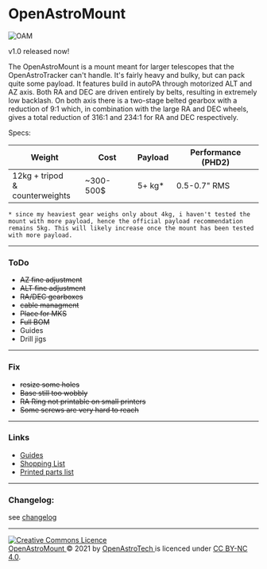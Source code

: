 # OpenAstroMount

![OAM](https://i.imgur.com/1LZaNa9.jpeg)

v1.0 released now! 

The OpenAstroMount is a mount meant for larger telescopes that the OpenAstroTracker can't handle. It's fairly heavy and bulky, but can pack quite some payload. It features build in autoPA through motorized ALT and AZ axis. Both RA and DEC are driven entirely by belts, resulting in extremely low backlash. On both axis there is a two-stage belted gearbox with a reduction of 9:1 which, in combination with the large RA and DEC wheels, gives a total reduction of 316:1 and 234:1 for RA and DEC respectively. 

Specs:

| Weight                             | Cost      | Payload | Performance (PHD2) |
|------------------------------------|-----------|---------|-------------|
| 12kg + tripod <br>& counterweights | ~300-500$ | 5+ kg*   | 0.5-0.7" RMS    |

`* since my heaviest gear weighs only about 4kg, i haven't tested the mount with more payload, hence the official payload recommendation remains 5kg. This will likely increase once the mount has been tested with more payload. ` 

---
### ToDo
- ~~AZ fine adjustment~~
- ~~ALT fine adjustment~~
- ~~RA/DEC gearboxes~~
- ~~cable managment~~
- ~~Place for MKS~~
- ~~Full BOM~~
- Guides
- Drill jigs

---
### Fix
- ~~resize some holes~~
- ~~Base still too wobbly~~
- ~~RA Ring not printable on small printers~~
- ~~Some screws are very hard to reach~~
---
### Links
- [Guides](https://wiki.openastrotech.com/en/OpenAstroMount)
- [Shopping List](https://docs.google.com/spreadsheets/d/11bVmNJqMsgxGibqhDkgMZYvdXtIfOjpVwsbMoQk8eRM/edit?usp=sharing)
- [Printed parts list](https://docs.google.com/spreadsheets/d/1Y-b5y6xR6_xKHy6ZGzY7_cjVsc-U0AEJJASNaPWRuvU/edit?usp=sharing)

---
### Changelog:

see [changelog](https://github.com/OpenAstroTech/OpenAstroMount/blob/master/changelog.md)

---

<a rel="license" href="http://creativecommons.org/licenses/by-nc/4.0/"><img alt="Creative Commons Licence" style="border-width:0" src="https://i.creativecommons.org/l/by-nc/4.0/88x31.png" /></a><br /> <a href="https://github.com/OpenAstroTech/OpenAstroMount"> OpenAstroMount </a> &copy; 2021 by <a href="https://github.com/OpenAstroTech">OpenAstroTech </a> is licenced under <a rel="license" href="http://creativecommons.org/licenses/by-nc/4.0/">CC BY-NC 4.0</a>.